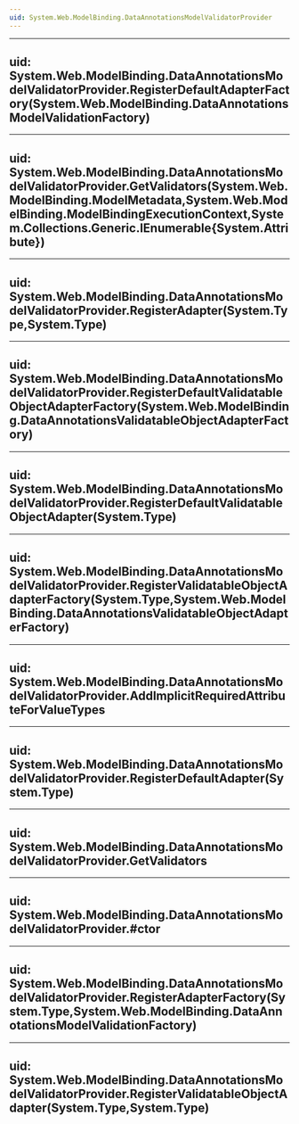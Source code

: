 ```yaml
---
uid: System.Web.ModelBinding.DataAnnotationsModelValidatorProvider
---
```


---
uid: System.Web.ModelBinding.DataAnnotationsModelValidatorProvider.RegisterDefaultAdapterFactory(System.Web.ModelBinding.DataAnnotationsModelValidationFactory)
---

---
uid: System.Web.ModelBinding.DataAnnotationsModelValidatorProvider.GetValidators(System.Web.ModelBinding.ModelMetadata,System.Web.ModelBinding.ModelBindingExecutionContext,System.Collections.Generic.IEnumerable{System.Attribute})
---

---
uid: System.Web.ModelBinding.DataAnnotationsModelValidatorProvider.RegisterAdapter(System.Type,System.Type)
---

---
uid: System.Web.ModelBinding.DataAnnotationsModelValidatorProvider.RegisterDefaultValidatableObjectAdapterFactory(System.Web.ModelBinding.DataAnnotationsValidatableObjectAdapterFactory)
---

---
uid: System.Web.ModelBinding.DataAnnotationsModelValidatorProvider.RegisterDefaultValidatableObjectAdapter(System.Type)
---

---
uid: System.Web.ModelBinding.DataAnnotationsModelValidatorProvider.RegisterValidatableObjectAdapterFactory(System.Type,System.Web.ModelBinding.DataAnnotationsValidatableObjectAdapterFactory)
---

---
uid: System.Web.ModelBinding.DataAnnotationsModelValidatorProvider.AddImplicitRequiredAttributeForValueTypes
---

---
uid: System.Web.ModelBinding.DataAnnotationsModelValidatorProvider.RegisterDefaultAdapter(System.Type)
---

---
uid: System.Web.ModelBinding.DataAnnotationsModelValidatorProvider.GetValidators
---

---
uid: System.Web.ModelBinding.DataAnnotationsModelValidatorProvider.#ctor
---

---
uid: System.Web.ModelBinding.DataAnnotationsModelValidatorProvider.RegisterAdapterFactory(System.Type,System.Web.ModelBinding.DataAnnotationsModelValidationFactory)
---

---
uid: System.Web.ModelBinding.DataAnnotationsModelValidatorProvider.RegisterValidatableObjectAdapter(System.Type,System.Type)
---
